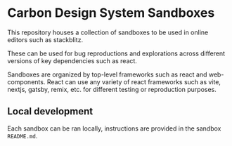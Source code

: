 # Carbon Design System Sandboxes

This repository houses a collection of sandboxes to be used in online editors
such as stackblitz.

These can be used for bug reproductions and explorations across different
versions of key dependencies such as react.

Sandboxes are organized by top-level frameworks such as react and web-components. React can use any variety of react frameworks such as vite, nextjs, gatsby,
remix, etc. for different testing or reproduction purposes.

## Local development

Each sandbox can be ran locally, instructions are provided in the sandbox
`README.md`.

